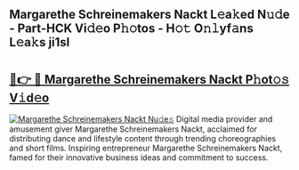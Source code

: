 ## Margarethe Schreinemakers Nackt L𝚎a𝚔ed N𝚞𝚍e - Part-HCK Vi𝚍𝚎o P𝚑𝚘tos - H𝚘𝚝 O𝚗𝚕yf𝚊ns L𝚎a𝚔s ji1sl

# <h2><a href="http://kfc0u2.oniu.top/?m=Margarethe+Schreinemakers+Nackt">🔗👉 🔴 Margarethe Schreinemakers Nackt P𝚑ot𝚘𝚜 V𝚒d𝚎o</a></h2>

[![Margarethe Schreinemakers Nackt Nu𝚍e𝚜](https://i.imgur.com/0qMVB7G.gif)](http://kfc0u2.oniu.top/?m=Margarethe+Schreinemakers+Nackt)
Digital media provider and amusement giver Margarethe Schreinemakers Nackt, acclaimed for distributing dance and lifestyle content through trending choreographies and short films. Inspiring entrepreneur Margarethe Schreinemakers Nackt, famed for their innovative business ideas and commitment to success.  
